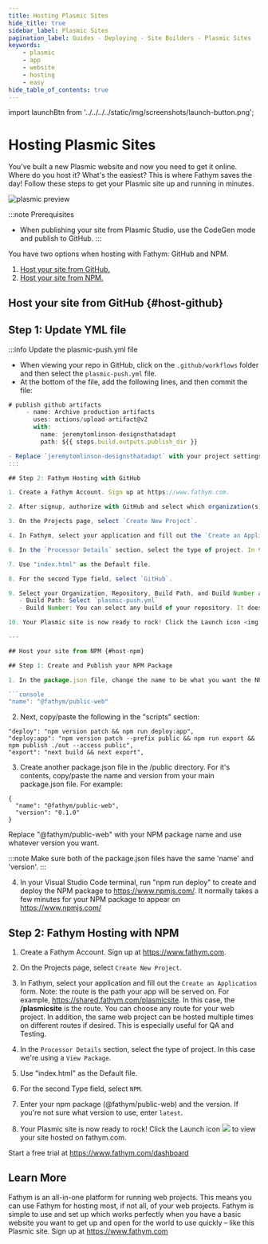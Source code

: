 ```yaml
---
title: Hosting Plasmic Sites
hide_title: true
sidebar_label: Plasmic Sites
pagination_label: Guides - Deploying - Site Builders - Plasmic Sites
keywords:
    - plasmic
    - app
    - website
    - hosting
    - easy
hide_table_of_contents: true
---
```


import launchBtn from '../../../../static/img/screenshots/launch-button.png';

# Hosting Plasmic Sites

You’ve built a new Plasmic website and now you need to get it online. Where do you host it? What's the easiest? This is where Fathym saves the day! Follow these steps to get your Plasmic site up and running in minutes. 

![plasmic preview](/img/screenshots/designs-that-adapt-preview.png)

:::note Prerequisites
- When publishing your site from Plasmic Studio, use the CodeGen mode and publish to GitHub. 
:::

You have two options when hosting with Fathym: GitHub and NPM.

1. <a href="#host-github">Host your site from GitHub.</a>
2. <a href="#host-npm">Host your site from NPM.</a>

## Host your site from GitHub {#host-github}

## Step 1: Update YML file

:::info Update the plasmic-push.yml file
- When viewing your repo in GitHub, click on the `.github/workflows` folder and then select the `plasmic-push.yml` file.
- At the bottom of the file, add the following lines, and then commit the file:

 ```jsx
 # publish github artifacts
      - name: Archive production artifacts
        uses: actions/upload-artifact@v2
        with:
          name: jeremytomlinson-designsthatadapt
          path: ${{ steps.build.outputs.publish_dir }}

- Replace `jeremytomlinson-designsthatadapt` with your project settings. Use your `githubUsername-nameOfgithubRepo` 
:::

## Step 2: Fathym Hosting with GitHub

1. Create a Fathym Account. Sign up at https://www.fathym.com.  

2. After signup, authorize with GitHub and select which organization(s) to make available inside of Fathym.

3. On the Projects page, select `Create New Project`. 

4. In Fathym, select your application and fill out the `Create an Application` form. Note: the route is the path your app will be served on. For example, https://shared.fathym.com/plasmicsite. In this case, the **/plasmicsite** is the route. You can choose any route for your web project. In addition, the same web project can be hosted multiple times on different routes if desired. This is especially useful for QA and Testing.

6. In the `Processor Details` section, select the type of project. In this case we're using a `View Package`. 

7. Use "index.html" as the Default file.

8. For the second Type field, select `GitHub`.  

9. Select your Organization, Repository, Build Path, and Build Number and click `Save Application`. 
    - Build Path: Select `plasmic-push.yml`
    - Build Number: You can select any build of your repository. It doesn't have to be the latest build. If you're not sure what build to use, enter `latest`.

10. Your Plasmic site is now ready to rock! Click the Launch icon <img src={launchBtn} class="text-image" /> to view your site hosted on fathym.com. 

---

## Host your site from NPM {#host-npm}

## Step 1: Create and Publish your NPM Package

1. In the package.json file, change the name to be what you want the NPM package to be named. For example:

```console
"name": "@fathym/public-web"
```

2. Next, copy/paste the following in the "scripts" section:

```console
"deploy": "npm version patch && npm run deploy:app",
"deploy:app": "npm version patch --prefix public && npm run export && npm publish ./out --access public",
"export": "next build && next export",
```

3. Create another package.json file in the /public directory. For it's contents, copy/paste the name and version from your main package.json file. For example:

```console
{
  "name": "@fathym/public-web",
  "version": "0.1.0"
}
```

Replace "@fathym/public-web" with your NPM package name and use whatever version you want.

:::note
Make sure both of the package.json files have the same 'name' and 'version'.
:::

4. In your Visual Studio Code terminal, run "npm run deploy" to create and deploy the NPM package to https://www.npmjs.com/. It normally takes a few minutes for your NPM package to appear on https://www.npmjs.com/

## Step 2: Fathym Hosting with NPM

1. Create a Fathym Account. Sign up at https://www.fathym.com.  

3. On the Projects page, select `Create New Project`. 

4. In Fathym, select your application and fill out the `Create an Application` form. Note: the route is the path your app will be served on. For example, https://shared.fathym.com/plasmicsite. In this case, the **/plasmicsite** is the route. You can choose any route for your web project. In addition, the same web project can be hosted multiple times on different routes if desired. This is especially useful for QA and Testing.

6. In the `Processor Details` section, select the type of project. In this case we're using a `View Package`. 

7. Use "index.html" as the Default file.

8. For the second Type field, select `NPM`.  

9. Enter your npm package (@fathym/public-web) and the version. If you're not sure what version to use, enter `latest`.

10. Your Plasmic site is now ready to rock! Click the Launch icon <img src={launchBtn} class="text-image" /> to view your site hosted on fathym.com. 

Start a free trial at https://www.fathym.com/dashboard

## Learn More
Fathym is an all-in-one platform for running web projects. This means you can use Fathym for hosting most, if not all, of your web projects. Fathym is simple to use and set up which works perfectly when you have a basic website you want to get up and open for the world to use quickly – like this Plasmic site. Sign up at https://www.fathym.com
